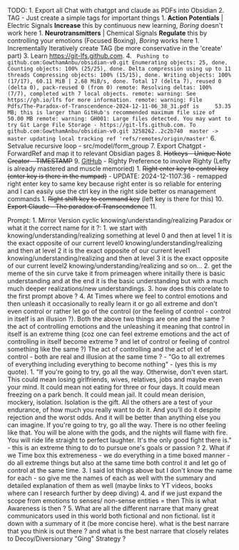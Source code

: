 TODO:
	1. Export all Chat with chatgpt and claude as PDFs into Obsidian 
	2. TAG - Just create a simple tags for important things
		1. **Action Potentials**  | Electric Signals **Increase** this by continuous new learning, *Boring* doesn't work here
		1. **Neurotransmitters** | Chemical Signals **Regulate** this by controlling your emotions (Focused Boxing), *Boring* works here
		1. Incrementally Iteratively create TAG (be more conservative in the 'create' part) 
	3. Learn https://git-lfs.github.com.
	4. ```
		Pushing to github.com:GowthamAnbu/obsidian-v0.git
		Enumerating objects: 25, done.
		Counting objects: 100% (25/25), done.
		Delta compression using up to 11 threads
		Compressing objects: 100% (15/15), done.
		Writing objects: 100% (17/17), 60.11 MiB | 2.68 MiB/s, done.
		Total 17 (delta 7), reused 0 (delta 0), pack-reused 0 (from 0)
		remote: Resolving deltas: 100% (7/7), completed with 7 local objects.
		remote: warning: See https://gh.io/lfs for more information.
		remote: warning: File Pdfs/The-Paradox-of-Transcendence-2024-12-11-06_38_31.pdf is     53.35 MB; this is larger than GitHub's recommended maximum file size of 50.00 MB
		remote: warning: GH001: Large files detected. You may want to try Git Large File Storage - https://git-lfs.github.com.
		To github.com:GowthamAnbu/obsidian-v0.git
		   3258262..2c2b740  master -> master
		updating local tracking ref 'refs/remotes/origin/master'```
	6. Setvalue recursive loop - src/model/form_group 
	7. Export Chatgpt - ForwardRef and map it to relevant Obsidian pages
	8. ~~Hotkeys - Unique Note Creator - TIMESTAMP~~
	9. [GitHub](https://github.com/pqrs-org/Karabiner-Elements) - Righty Preference to involve Righty (Lefty is already mastered and muscle memoried)
		1. ~~Right enter key to control key (enter key is there in the numpad)~~ - UPDATE: 2024-12-1107:36 - remapped right enter key to same key because right enter is so reliable for entering and I can easily use the ctrl key in the right side better os management commands
		1. ~~Right shift key to  command key~~ (left key is there for this)
	10. ~~Export Claude - The paradox of Transcendence~~
	11. 

Prompt:
	1. Mirror Version cyclic knowing/understanding/realizing Paradox  or what it the correct name for it ?:
		1. we start with knowing/understanding/realizing something at level 0 and then at level 1 it is the exact opposite of our current level0 knowing/understanding/realizing and then at level 2 it is the exact opposite of  our current level1 knowing/understanding/realizing and then at level 3 it is the exact opposite of our current level2 knowing/understanding/realizing and so on...
	2. get the meme of the sin curve take it from primeagen where initailly there is basic understanding and at the end it is the basic understanding but with a much much deeper realizations/new understandings.
	3. how does this corelate to the first prompt above  ?
	4. At Times where we feel to control emotions and then unleash it occasionally to really learn it or go all extreme and don't even control or rather let go of the control (or the feeling of control - control in itself is an illusion ?). Both the above two things are one and the same ? the act of controlling emotions and the unleashing it meaning that control in itself is an extreme thing (coz one can feel extreme emotions and the act of controlling in itself become extreme ? and let of control or feeling of control something like the same ?) The act of controlling and the act of let of control - both are real and illusion at the same time ? -  "Go to all extremes of everything including everything to become nothing" - (yes this is my quote).
		1. "If you're going to try, go all the way. Otherwise, don't even start. This could mean losing girlfriends, wives, relatives, jobs and maybe even your mind. It could mean not eating for three or four days. It could mean freezing on a park bench. It could mean jail. It could mean derision, mockery, isolation. Isolation is the gift. All the others are a test of your endurance, of how much you really want to do it. And you'll do it despite rejection and the worst odds. And it will be better than anything else you can imagine. If you're going to try, go all the way. There is no other feeling like that. You will be alone with the gods, and the nights will flame with fire. You will ride life straight to perfect laughter. It's the only good fight there is." - this is an extreme thing to do to pursue one's goals or passion ?
		2. What if we Time box this extremeness - we do everything in a time boxed manner - do all extreme things but also at the same time both control it and let go of control at the same time. 
		3. I said lot things above but I don't know the name for each - so give me the names of each as well with the summary and detailed explanation of them as well (maybe links to YT videos, books where can I research further by deep diving)
		4. and if we just expand the scope from emotions to senses/ non-sense entities = then This is what Awareness is then ? 
	5. What are all the different narrare that many great communicators used in this world both fictional and non fictional. list it down with a summary of it (be more concise here). what is the best narrare that you think is out there ? and what is the best narrare that closely relates to Decoy/Diversionary "Ging" Strategy ?